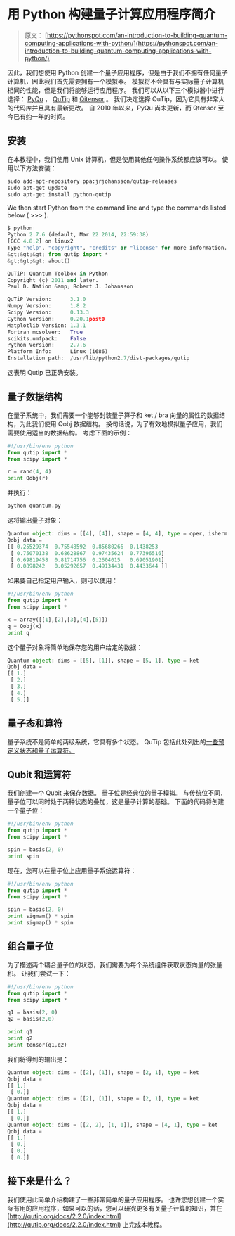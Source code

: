 # 用 Python 构建量子计算应用程序简介

> 原文： [https://pythonspot.com/an-introduction-to-building-quantum-computing-applications-with-python/](https://pythonspot.com/an-introduction-to-building-quantum-computing-applications-with-python/)

因此，我们想使用 Python 创建一个量子应用程序，但是由于我们不拥有任何量子计算机，因此我们首先需要拥有一个模拟器。 模拟将不会具有与实际量子计算机相同的性能，但是我们将能够运行应用程序。 我们可以从以下三个模拟器中进行选择： [PyQu](https://code.google.com/p/pyqu/) ， [QuTip](https://code.google.com/p/qutip/) 和 [Qitensor](http://www.stahlke.org/dan/qitensor/) 。 我们决定选择 QuTip，因为它具有非常大的代码库并且具有最新更改。 自 2010 年以来，PyQu 尚未更新，而 Qtensor 至今已有约一年的时间。

## 安装

在本教程中，我们使用 Unix 计算机，但是使用其他任何操作系统都应该可以。 使用以下方法安装：

```py
sudo add-apt-repository ppa:jrjohansson/qutip-releases
sudo apt-get update
sudo apt-get install python-qutip
```

We then start Python from the command line and type the commands listed below ( >>> ).

```py
$ python
Python 2.7.6 (default, Mar 22 2014, 22:59:38) 
[GCC 4.8.2] on linux2
Type "help", "copyright", "credits" or "license" for more information.
&gt;&gt;&gt; from qutip import *
&gt;&gt;&gt; about()

QuTiP: Quantum Toolbox in Python
Copyright (c) 2011 and later.
Paul D. Nation &amp; Robert J. Johansson

QuTiP Version:      3.1.0
Numpy Version:      1.8.2
Scipy Version:      0.13.3
Cython Version:     0.20.1post0
Matplotlib Version: 1.3.1
Fortran mcsolver:   True
scikits.umfpack:    False
Python Version:     2.7.6
Platform Info:      Linux (i686)
Installation path:  /usr/lib/python2.7/dist-packages/qutip

```

这表明 Qutip 已正确安装。

## 量子数据结构

在量子系统中，我们需要一个能够封装量子算子和 ket / bra 向量的属性的数据结构，为此我们使用 Qobj 数据结构。 换句话说，为了有效地模拟量子应用，我们需要使用适当的数据结构。 考虑下面的示例：

```py
#!/usr/bin/env python
from qutip import *
from scipy import *

r = rand(4, 4)
print Qobj(r)

```

并执行：

```py
python quantum.py

```

这将输出量子对象：

```py
Quantum object: dims = [[4], [4]], shape = [4, 4], type = oper, isherm = False
Qobj data =
[[ 0.25529374  0.75548592  0.85680266  0.1438253 
 [ 0.75070138  0.68628867  0.97435624  0.77396516]
 [ 0.69819458  0.81714756  0.2604015   0.69051901]
 [ 0.0898242   0.05292657  0.49134431  0.4433644 ]]

```

如果要自己指定用户输入，则可以使用：

```py
#!/usr/bin/env python
from qutip import *
from scipy import *

x = array([[1],[2],[3],[4],[5]])
q = Qobj(x)
print q

```

这个量子对象将简单地保存您的用户给定的数据：

```py
Quantum object: dims = [[5], [1]], shape = [5, 1], type = ket
Qobj data =
[[ 1.]
 [ 2.]
 [ 3.]
 [ 4.]
 [ 5.]]

```

## 量子态和算符

量子系统不是简单的两级系统，它具有多个状态。 QuTip 包括此处列出的[一些预定义状态和量子运算符。](http://qutip.org/docs/2.2.0/guide/guide-basics.html#first-things-first)

## Qubit 和运算符

我们创建一个 Qubit 来保存数据。 量子位是经典位的量子模拟。 与传统位不同，量子位可以同时处于两种状态的叠加，这是量子计算的基础。 下面的代码将创建一个量子位：

```py
#!/usr/bin/env python
from qutip import *
from scipy import *

spin = basis(2, 0)
print spin

```

现在，您可以在量子位上应用量子系统运算符：

```py
#!/usr/bin/env python
from qutip import *
from scipy import *

spin = basis(2, 0)
print sigmam() * spin
print sigmap() * spin

```

## 组合量子位

为了描述两个耦合量子位的状态，我们需要为每个系统组件获取状态向量的张量积。 让我们尝试一下：

```py
#!/usr/bin/env python
from qutip import *
from scipy import *

q1 = basis(2, 0)
q2 = basis(2,0)

print q1
print q2
print tensor(q1,q2)

```

我们将得到的输出是：

```py
Quantum object: dims = [[2], [1]], shape = [2, 1], type = ket
Qobj data =
[[ 1.]
 [ 0.]]
Quantum object: dims = [[2], [1]], shape = [2, 1], type = ket
Qobj data =
[[ 1.]
 [ 0.]]
Quantum object: dims = [[2, 2], [1, 1]], shape = [4, 1], type = ket
Qobj data =
[[ 1.]
 [ 0.]
 [ 0.]
 [ 0.]]

```

## 接下来是什么？

我们使用此简单介绍构建了一些非常简单的量子应用程序。 也许您想创建一个实际有用的应用程序，如果可以的话，您可以研究更多有关量子计算的知识，并在 [http://qutip.org/docs/2.2.0/index.html](http://qutip.org/docs/2.2.0/index.html) 上完成本教程。